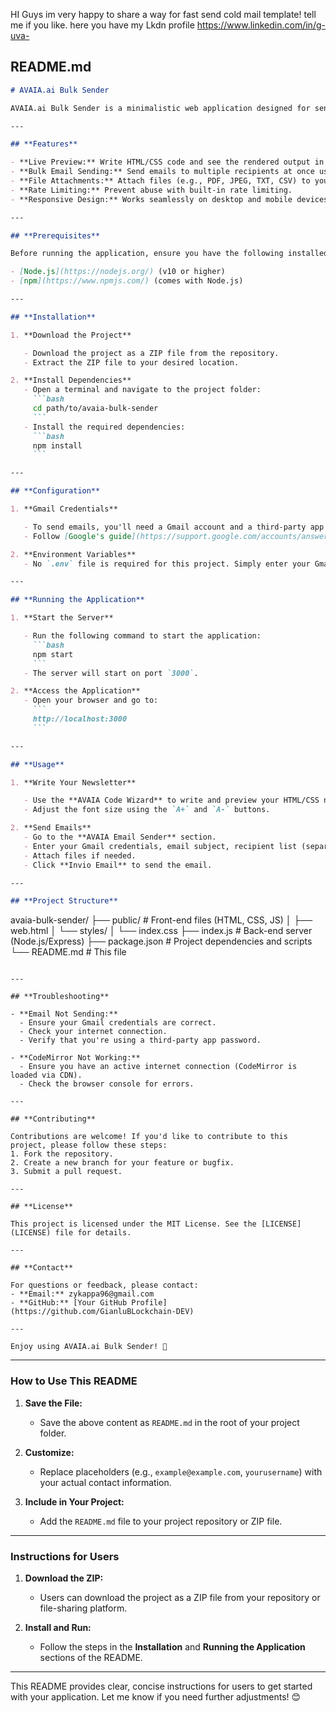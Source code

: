 HI Guys im very happy to share a way for fast send cold mail template! tell me if you like. 
here you have my Lkdn profile https://www.linkedin.com/in/g-uva-

## **README.md**

````markdown
# AVAIA.ai Bulk Sender

AVAIA.ai Bulk Sender is a minimalistic web application designed for sending bulk emails with HTML templates. It features a live preview editor powered by CodeMirror, allowing users to write and test their HTML/CSS newsletters before sending them.

---

## **Features**

- **Live Preview:** Write HTML/CSS code and see the rendered output in real-time.
- **Bulk Email Sending:** Send emails to multiple recipients at once using Gmail's SMTP.
- **File Attachments:** Attach files (e.g., PDF, JPEG, TXT, CSV) to your emails.
- **Rate Limiting:** Prevent abuse with built-in rate limiting.
- **Responsive Design:** Works seamlessly on desktop and mobile devices.

---

## **Prerequisites**

Before running the application, ensure you have the following installed:

- [Node.js](https://nodejs.org/) (v10 or higher)
- [npm](https://www.npmjs.com/) (comes with Node.js)

---

## **Installation**

1. **Download the Project**

   - Download the project as a ZIP file from the repository.
   - Extract the ZIP file to your desired location.

2. **Install Dependencies**
   - Open a terminal and navigate to the project folder:
     ```bash
     cd path/to/avaia-bulk-sender
     ```
   - Install the required dependencies:
     ```bash
     npm install
     ```

---

## **Configuration**

1. **Gmail Credentials**

   - To send emails, you'll need a Gmail account and a third-party app password.
   - Follow [Google's guide](https://support.google.com/accounts/answer/185833) to generate an app password.

2. **Environment Variables**
   - No `.env` file is required for this project. Simply enter your Gmail credentials in the app's interface.

---

## **Running the Application**

1. **Start the Server**

   - Run the following command to start the application:
     ```bash
     npm start
     ```
   - The server will start on port `3000`.

2. **Access the Application**
   - Open your browser and go to:
     ```
     http://localhost:3000
     ```

---

## **Usage**

1. **Write Your Newsletter**

   - Use the **AVAIA Code Wizard** to write and preview your HTML/CSS newsletter.
   - Adjust the font size using the `A+` and `A-` buttons.

2. **Send Emails**
   - Go to the **AVAIA Email Sender** section.
   - Enter your Gmail credentials, email subject, recipient list (separated by `;`), and email content.
   - Attach files if needed.
   - Click **Invio Email** to send the email.

---

## **Project Structure**
````

avaia-bulk-sender/
├── public/ # Front-end files (HTML, CSS, JS)
│ ├── web.html
│ └── styles/
│ └── index.css
├── index.js # Back-end server (Node.js/Express)
├── package.json # Project dependencies and scripts
└── README.md # This file

```

---

## **Troubleshooting**

- **Email Not Sending:**
  - Ensure your Gmail credentials are correct.
  - Check your internet connection.
  - Verify that you're using a third-party app password.

- **CodeMirror Not Working:**
  - Ensure you have an active internet connection (CodeMirror is loaded via CDN).
  - Check the browser console for errors.

---

## **Contributing**

Contributions are welcome! If you'd like to contribute to this project, please follow these steps:
1. Fork the repository.
2. Create a new branch for your feature or bugfix.
3. Submit a pull request.

---

## **License**

This project is licensed under the MIT License. See the [LICENSE](LICENSE) file for details.

---

## **Contact**

For questions or feedback, please contact:
- **Email:** zykappa96@gmail.com
- **GitHub:** [Your GitHub Profile](https://github.com/GianluBLockchain-DEV)

---

Enjoy using AVAIA.ai Bulk Sender! 🚀
```

---

### **How to Use This README**

1. **Save the File:**

   - Save the above content as `README.md` in the root of your project folder.

2. **Customize:**

   - Replace placeholders (e.g., `example@example.com`, `yourusername`) with your actual contact information.

3. **Include in Your Project:**
   - Add the `README.md` file to your project repository or ZIP file.

---

### **Instructions for Users**

1. **Download the ZIP:**

   - Users can download the project as a ZIP file from your repository or file-sharing platform.

2. **Install and Run:**
   - Follow the steps in the **Installation** and **Running the Application** sections of the README.

---

This README provides clear, concise instructions for users to get started with your application. Let me know if you need further adjustments! 😊

